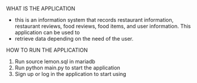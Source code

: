 WHAT IS THE APPLICATION
- this is an information system that records restaurant information, restaurant reviews, food reviews, food items, and user information. This application can be used to
- retrieve data depending on the need of the user. 


HOW TO RUN THE APPLICATION
1. Run source lemon.sql in mariadb
2. Run python main.py to start the application
3. Sign up or log in the application to start using

   
